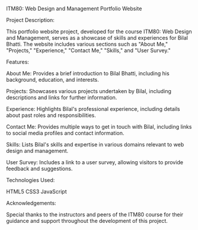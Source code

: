 ITM80: Web Design and Management Portfolio Website

Project Description:

This portfolio website project, developed for the course ITM80: Web Design and Management, serves as a showcase of skills and experiences for Bilal Bhatti. The website includes various sections such as "About Me," "Projects," "Experience," "Contact Me," "Skills," and "User Survey."

Features:

About Me: Provides a brief introduction to Bilal Bhatti, including his background, education, and interests.

Projects: Showcases various projects undertaken by Bilal, including descriptions and links for further information.

Experience: Highlights Bilal's professional experience, including details about past roles and responsibilities.

Contact Me: Provides multiple ways to get in touch with Bilal, including links to social media profiles and contact information.

Skills: Lists Bilal's skills and expertise in various domains relevant to web design and management.

User Survey: Includes a link to a user survey, allowing visitors to provide feedback and suggestions.

Technologies Used:

HTML5
CSS3
JavaScript

Acknowledgements:

Special thanks to the instructors and peers of the ITM80 course for their guidance and support throughout the development of this project.

